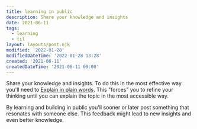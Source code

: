 ```yaml
---
title: learning in public
description: Share your knowledge and insights
date: 2021-06-11
tags: 
  - learning
  - til
layout: layouts/post.njk
modified: '2022-01-28'
modifiedDateTime: '2022-01-28 13:28'
created: '2021-06-11'
createdDateTime: '2021-06-11 09:00'
---
```


Share your knowledge and insights. To do this in the most effective way you'll need to [Explain in plain words](/posts/explain-in-plain-words). This "forces" you to refine your thinking until you can explain the topic in the most accessible way.

By learning and building in public you'll sooner or later post something that resonates with someone else. This feedback might lead to new insights and even better knowledge.
